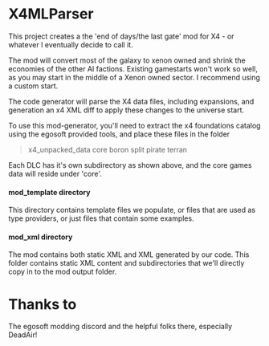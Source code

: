 # X4MLParser
This project creates a the 'end of days/the last gate' mod for X4 - or whatever
 I eventually decide to call it.

The mod will convert most of the galaxy to xenon owned and shrink the economies
of the other AI factions. Existing gamestarts won't work so well, as you may
start in the middle of a Xenon owned sector. I recommend using a custom start.

The code generator will parse the X4 data files, including expansions, and
generation an x4 XML diff to apply these changes to the universe start.

To use this mod-generator, you'll need to extract the x4 foundations catalog
using the egosoft provided tools, and place these files in the folder
> x4_unpacked_data
  > core
  > boron
  > split
  > pirate
  > terran

Each DLC has it's own subdirectory as shown above, and the core games data
will reside under 'core'.

#### mod_template directory
This directory contains template files we populate, or files that are
used as type providers, or just files that contain some examples.

#### mod_xml directory
The mod contains both static XML and XML generated by our code. This folder
contains static XML content and subdirectories that we'll directly copy in to
the mod output folder.

# Thanks to
The egosoft modding discord and the helpful folks there, especially DeadAir!

